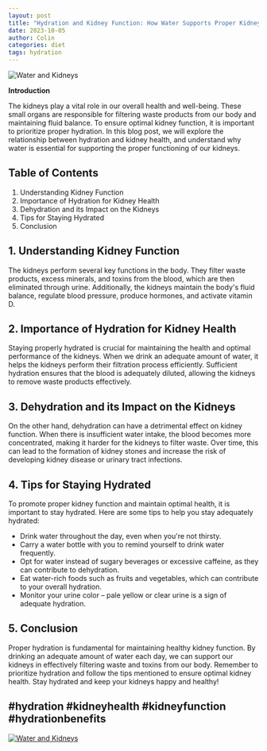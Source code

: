 ```yaml
---
layout: post
title: "Hydration and Kidney Function: How Water Supports Proper Kidney Health"
date: 2023-10-05
author: Colin
categories: diet
tags: hydration
---
```


![Water and Kidneys](https://source.unsplash.com/1600x900/?hydration,kidney)

**Introduction**

The kidneys play a vital role in our overall health and well-being. These small organs are responsible for filtering waste products from our body and maintaining fluid balance. To ensure optimal kidney function, it is important to prioritize proper hydration. In this blog post, we will explore the relationship between hydration and kidney health, and understand why water is essential for supporting the proper functioning of our kidneys.

## Table of Contents

1. Understanding Kidney Function
2. Importance of Hydration for Kidney Health
3. Dehydration and its Impact on the Kidneys
4. Tips for Staying Hydrated
5. Conclusion

## 1. Understanding Kidney Function

The kidneys perform several key functions in the body. They filter waste products, excess minerals, and toxins from the blood, which are then eliminated through urine. Additionally, the kidneys maintain the body's fluid balance, regulate blood pressure, produce hormones, and activate vitamin D. 

## 2. Importance of Hydration for Kidney Health

Staying properly hydrated is crucial for maintaining the health and optimal performance of the kidneys. When we drink an adequate amount of water, it helps the kidneys perform their filtration process efficiently. Sufficient hydration ensures that the blood is adequately diluted, allowing the kidneys to remove waste products effectively.

## 3. Dehydration and its Impact on the Kidneys

On the other hand, dehydration can have a detrimental effect on kidney function. When there is insufficient water intake, the blood becomes more concentrated, making it harder for the kidneys to filter waste. Over time, this can lead to the formation of kidney stones and increase the risk of developing kidney disease or urinary tract infections.

## 4. Tips for Staying Hydrated

To promote proper kidney function and maintain optimal health, it is important to stay hydrated. Here are some tips to help you stay adequately hydrated:

- Drink water throughout the day, even when you're not thirsty.
- Carry a water bottle with you to remind yourself to drink water frequently.
- Opt for water instead of sugary beverages or excessive caffeine, as they can contribute to dehydration.
- Eat water-rich foods such as fruits and vegetables, which can contribute to your overall hydration.
- Monitor your urine color – pale yellow or clear urine is a sign of adequate hydration.

## 5. Conclusion

Proper hydration is fundamental for maintaining healthy kidney function. By drinking an adequate amount of water each day, we can support our kidneys in effectively filtering waste and toxins from our body. Remember to prioritize hydration and follow the tips mentioned to ensure optimal kidney health. Stay hydrated and keep your kidneys happy and healthy!

## #hydration #kidneyhealth #kidneyfunction #hydrationbenefits 

[![Water and Kidneys](https://source.unsplash.com/1600x900/?hydration,kidney)](https://source.unsplash.com/1600x900/?hydration,kidney)